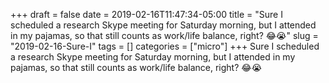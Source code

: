 +++draft = falsedate = 2019-02-16T11:47:34-05:00title = "Sure I scheduled a research Skype meeting for Saturday morning, but I attended in my pajamas, so that still counts as work/life balance, right? 😂😭"slug = "2019-02-16-Sure-I"tags = []categories = ["micro"]+++Sure I scheduled a research Skype meeting for Saturday morning, but I attended in my pajamas, so that still counts as work/life balance, right? 😂😭